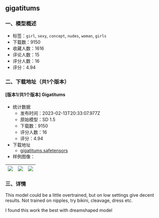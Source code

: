## gigatitums
### 一、模型概述

- 标签：`girl`, `sexy`, `concept`, `nudes`, `woman`, `girls`
- 下载数：9150
- 收藏人数：1616
- 评论人数：15
- 评分人数：16
- 评分：4.94

### 二、下载地址（共1个版本）

#### [版本1/共1个版本] Gigatitums

- 统计数据
  - 发布时间：2023-02-13T20:33:07.977Z
  - 原始模型：SD 1.5
  - 下载数：9150
  - 评分人数：16
  - 评分：4.94
- 下载地址
  - [gigatitums.safetensors](https://civitai.com/api/download/models/10130)
- 样例图像：

| <img src="https://image.civitai.com/xG1nkqKTMzGDvpLrqFT7WA/d85025c9-d4c8-4daa-e3eb-4c62500af400/width=450/98878.jpeg" /> | <img src="https://image.civitai.com/xG1nkqKTMzGDvpLrqFT7WA/22603576-300a-4faf-5671-dfe10c30a900/width=450/98880.jpeg" /> | <img src="https://image.civitai.com/xG1nkqKTMzGDvpLrqFT7WA/b845086a-a1d2-4e50-5d73-e9ec6f1edd00/width=450/98879.jpeg" /> |
| ---- | ---- | ---- |


### 三、详情
<p>This model could be a little overtrained, but on low settings give decent results. Not trained on nipples, try bikini, cleavage, dress etc.</p><p>I found this work the best with dreamshaped model</p>